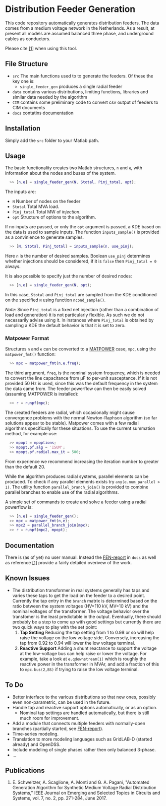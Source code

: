 # Distribution Feeder Generation

This code repository automatically generates distribution feeders.
The data comes from a medium voltage network in the Netherlands.
As a result, at present all models are assumed balanced three phase, and underground cables as conductors. 

Please cite [\[1\]][1] when using this tool.

## File Structure
- `src` The main functions used to to generate the feeders. Of these the key one is:
  - `single_feeder_gen` produces a single radial feeder
- `data` contains various distributions, limiting functions, libraries and similar data needed by the algorithm
- `CIM` contains some preliminary code to convert csv output of feeders to CIM documents
- `docs` contatins documentation

## Installation
Simply add the `src` folder to your Matlab path.

## Usage
The basic functionality creates two Matlab structures, `n` and `e`, with information about the nodes and buses of the system.
```matlab
  >> [n,e] = single_feeder_gen(N, Stotal, Pinj_total, opt);
```
The inputs are:
- `N` Number of nodes on the feeder
- `Stotal` Total MVA load.
- `Pinj_total` Total MW of *injection*.
- `opt` Structure of options to the algorithm.

If no inputs are passed, or only the `opt` argument is passed, a KDE based on the data is used to sample inputs. 
The function `inputs_sample()` is provided as a convinience to generate samples.
```matlab
  >> [N, Stotal, Pinj_total] = inputs_sample(n, use_pinj);
```
Here `n` is the number of desired samples.
Boolean `use_pinj` determines whether injections should be considered, if it is `false` then `Pinj_total = 0` always.

It is also possible to specify just the number of desired nodes:
```matlab
  >> [n,e] = single_feeder_gen(N, opt);
```
In this case, `Stotal` and `Pinj_total` are sampled from the KDE conditioned on the specified `N` using function `ncond_sample()`.

*Note:* Since `Pinj_total` is a fixed net injection (rather than a combination of load and generation) it is not particularly flexible. 
As such we do not necessarily advise using it. 
In instances where `Pinj_total` is obtained by sampling a KDE the default behavior is that it is set to zero.

### Matpower Format
Structures `n` and `e` can be converted to a [MATPOWER][2] case, `mpc`, using the `matpower_fmt()` function:
```matlab
  >> mpc = matpower_fmt(n,e,freq);
```
The third argument, `freq`, is the nominal system frequency, which is needed to convert the line capacitance from &mu;F to per-unit susceptance.
If it is not provided 50 Hz is used, since this was the default frequency in the system the data came from.
The feeder powerflow can then be easily solved (assuming MATPOWER is installed):
```matlab
  >> r = runpf(mpc);
```

The created feeders are radial, which occasionally might cause convergence problems with the normal Newton-Raphson algorithm (so far solutions appear to be stable).
Matpower comes with a few radial algorithms specifically for these situations.
To use the current summation method, for example use:
```matlab
  >> mpopt = mpoptions;
  >> mpopt.pf.alg = 'ISUM';
  >> mpopt.pf.radial.max_it = 500;
```
From experience we recommend increasing the iteration number to greater than the default 20.

While the algorithm produces radial systems, parallel elements can be produced.
To check if any parallel elements exists try `any(e.num_parallel > 1)`.
The utility function `parallel_branch_join()` is provided to combine parallel branches to enable use of the radial algorithms.

A simple set of commands to create and solve a feeder using a radial powerflow is:
```matlab
  >> [n,e] = single_feeder_gen();
  >> mpc = matpower_fmt(n,e);
  >> mpc2 = parallel_branch_join(mpc);
  >> r = runpf(mpc2, mpopt);
```
## Documentation
There is (as of yet) no user manual. Instead the [FEN-report][3] in `docs` as well as reference [\[1\]][1] provide a fairly detailed overivew of the work.

## Known Issues
- The distribution transformer in real systems generally has taps and varies these taps to get the load on the feeder to a desired point.
Currently the tap entry in the `branch` matrix is determined based on the ratio between the system voltages (HV=110 kV, MV=10 kV) and the nominal voltages of the transformer.
The voltage behavior over the transfomer is the least predictable in the output.
Eventually, there should probably be a step to come up with good settings but currently there are two quick ways to play with the set point: 
  1. **Tap Setting** Reducing the tap setting from 1 to 0.98 or so will help raise the voltage on the low voltage side. Conversely, increasing the tap from 0.92 to 0.94 will lower the low voltage terminal.
  2. **Reactive Support** Adding a shunt reactance to support the voltage at the low-voltage bus can help raise or lower the voltage.
For example, take a look at `e.qdownstream(1)` which is roughly the reactive power in the transformer in MVAr, and add a fraction of this to `mpc.bus(2,BS)` if trying to raise the low voltage terminal.

## To Do
- Better interface to the various distributions so that new ones, possibly even non-parametric, can be used in the future.
- Handle tap and reactive support options automatically, or as an option.
  - Nominal tap settings are handled automatically, but there is still much room for improvement.
- Add a module that connects multiple feeders with normally-open branches (partially started, see [FEN-report][3]).
- Time-series modeling.
- Translation to more modeling languages such as GridLAB-D (started already) and OpenDSS.
- Include modeling of single phases rather then only balanced 3-phase. 
- ...

## Publications
1. E. Schweitzer, A. Scaglione, A. Monti and G. A. Pagani, 
 "Automated Generation Algorithm for Synthetic Medium Voltage Radial Distribution Systems," 
  IEEE Journal on Emerging and Selected Topics in Circuits and Systems, vol. 7, no. 2, pp. 271-284, June 2017.

[1]: https://dx.doi.org/10.1109/JETCAS.2017.2682934
[2]: http://www.pserc.cornell.edu/matpower/
[3]: ./docs/FEN_report.pdf
